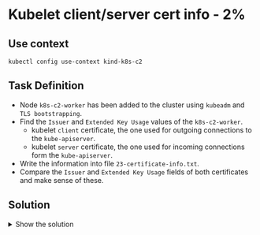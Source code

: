 # Kubelet client/server cert info - 2%

## Use context

```shell
kubectl config use-context kind-k8s-c2
```

## Task Definition

- Node `k8s-c2-worker` has been added to the cluster using `kubeadm` and `TLS bootstrapping`.
- Find the `Issuer` and `Extended Key Usage` values of the `k8s-c2-worker`.
  - kubelet `client` certificate, the one used for outgoing connections to the `kube-apiserver`.
  - kubelet `server` certificate, the one used for incoming connections form the `kube-apiserver`.
- Write the information into file `23-certificate-info.txt`.
- Compare the `Issuer` and `Extended Key Usage` fields of both certificates and make sense of these.

## Solution

<details>
  <summary>Show the solution</summary>

### Find the correct kubelet certificate directory

```shell
docker exec -it k8s-c2-worker bash
root@k8s-c2-worker:/# ls /etc/systemd/system/kubelet.service.d/10-kubeadm.conf 
/etc/systemd/system/kubelet.service.d/10-kubeadm.conf
```

```
root@k8s-c2-worker:/# cat /etc/systemd/system/kubelet.service.d/10-kubeadm.conf 
# https://github.com/kubernetes/kubernetes/blob/ba8fcafaf8c502a454acd86b728c857932555315/build/debs/10-kubeadm.conf
# Note: This dropin only works with kubeadm and kubelet v1.11+
[Service]
Environment="KUBELET_KUBECONFIG_ARGS=--bootstrap-kubeconfig=/etc/kubernetes/bootstrap-kubelet.conf --kubeconfig=/etc/kubernetes/kubelet.conf"
Environment="KUBELET_CONFIG_ARGS=--config=/var/lib/kubelet/config.yaml"
# This is a file that "kubeadm init" and "kubeadm join" generates at runtime, populating the KUBELET_KUBEADM_ARGS variable dynamically
EnvironmentFile=-/var/lib/kubelet/kubeadm-flags.env
# This is a file that the user can use for overrides of the kubelet args as a last resort. Preferably, the user should use
# the .NodeRegistration.KubeletExtraArgs object in the configuration files instead. KUBELET_EXTRA_ARGS should be sourced from this file.
EnvironmentFile=-/etc/default/kubelet
ExecStart=
ExecStart=/usr/bin/kubelet $KUBELET_KUBECONFIG_ARGS $KUBELET_CONFIG_ARGS $KUBELET_KUBEADM_ARGS $KUBELET_EXTRA_ARGS
```

Look at the `EnvironmentFile=-/var/lib/kubelet/kubeadm-flags.env` and go the directory where this file is located.

```shell
root@k8s-c2-worker:/# cd /var/lib/kubelet
root@k8s-c2-worker:/var/lib/kubelet# ls -l
total 40
-rw-r--r-- 1 root root 1178 Nov 13 02:25 config.yaml
-rw------- 1 root root   62 Nov 13 02:25 cpu_manager_state
drwxr-xr-x 2 root root 4096 Nov 13 02:25 device-plugins
-rw-r--r-- 1 root root  230 Nov 13 02:25 kubeadm-flags.env
-rw------- 1 root root   61 Nov 13 02:25 memory_manager_state
drwxr-xr-x 2 root root 4096 Nov 13 02:25 pki
drwxr-x--- 2 root root 4096 Nov 13 02:25 plugins
drwxr-x--- 2 root root 4096 Nov 13 02:25 plugins_registry
drwxr-x--- 2 root root 4096 Nov 13 02:25 pod-resources
drwxr-x--- 4 root root 4096 Nov 13 02:25 pods
root@k8s-c2-worker:/var/lib/kubelet# cd pki
root@k8s-c2-worker:/var/lib/kubelet/pki# ls
kubelet-client-2024-11-13-02-25-31.pem	kubelet-client-current.pem  kubelet.crt  kubelet.key
```

### Validate the issuer of the certificate of the client

```shell
root@k8s-c2-worker:/var/lib/kubelet/pki# openssl x509 -noout -text -in kubelet-client-current.pem | grep Issuer
        Issuer: CN = kubernetes
```

```shell
root@k8s-c2-worker:/var/lib/kubelet/pki# openssl x509 -noout -text -in kubelet-client-current.pem | grep "Extended Key Usage" -A1
            X509v3 Extended Key Usage: 
                TLS Web Client Authentication
```

### Validate the issuer of the certificate of the server


```shell
root@k8s-c2-worker:/var/lib/kubelet/pki# openssl x509 -noout -text -in kubelet.crt | grep Issuer
        Issuer: CN = k8s-c2-worker-ca@1731464731
```

```shell
root@k8s-c2-worker:/var/lib/kubelet/pki# openssl x509 -noout -text -in kubelet.crt | grep "Extended Key Usage" -A1
            X509v3 Extended Key Usage: 
                TLS Web Server Authentication
```


### Write the information to certificate info file

```shell
vim 23-certificate-info.txt
```

Add the following information:

```shell
Client Issuer:
Issuer: CN = kubernetes

Client Extended Key Usage:
X509v3 Extended Key Usage: 
  TLS Web Client Authentication

Server Issuer:
Issuer: CN = k8s-c2-worker-ca@1731464731

Server Extended Key Usage:
X509v3 Extended Key Usage: 
  TLS Web Server Authentication
```

</details>
